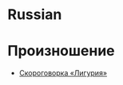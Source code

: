 # Russian
# Произношение
- [Скороговорка «Лигурия»](http://mnemo.ua/blog/skorogovorka-liguriya-slozhno-zapomnit.html)